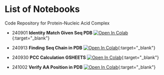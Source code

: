# List of Notebooks
Code Repository for Protein-Nucleic Acid Complex

- 240901 **Identity Match Given Seq PDB** [![Open In Colab](https://colab.research.google.com/assets/colab-badge.svg)](https://colab.research.google.com/github/paulshamrat/PNA/blob/main/240901-identity-match-given-seq-pdb.ipynb){:target="_blank"}

- 240913 **Finding Seq Chain in PDB** [![Open In Colab](https://colab.research.google.com/assets/colab-badge.svg)](https://colab.research.google.com/github/paulshamrat/PNA/blob/main/240913-finding-seq-chain-in-pdb.ipynb){:target="_blank"}

- 240930 **PCC Calculation GSHEETS** [![Open In Colab](https://colab.research.google.com/assets/colab-badge.svg)](https://colab.research.google.com/github/paulshamrat/PNA/blob/main/240930-PCC-CALCULATION-GSHEETS.IPYNB){:target="_blank"}

- 241002 **Verify AA Position in PDB** [![Open In Colab](https://colab.research.google.com/assets/colab-badge.svg)](https://colab.research.google.com/github/paulshamrat/PNA/blob/main/241002-VERIFY-AA-POSITION-IN-PDB.IPYNB){:target="_blank"}
